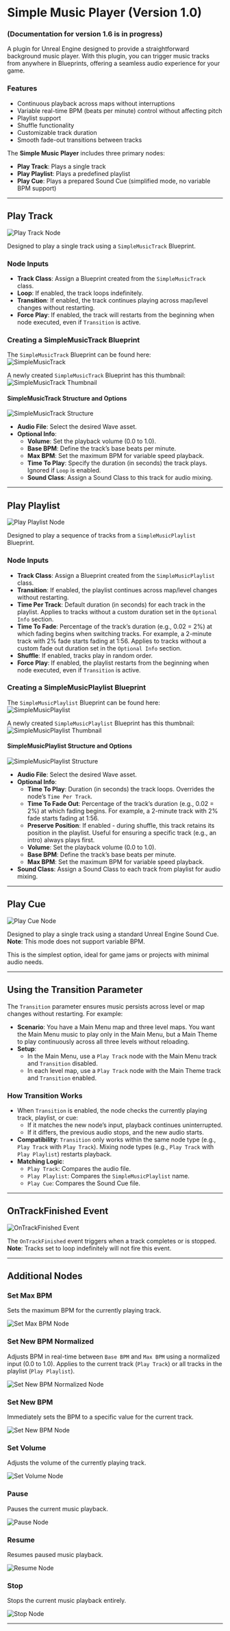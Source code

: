 # Simple Music Player (Version 1.0)
### (Documentation for version 1.6 is in progress)

A plugin for Unreal Engine designed to provide a straightforward background music player. With this plugin, you can trigger music tracks from anywhere in Blueprints, offering a seamless audio experience for your game.

### Features
- Continuous playback across maps without interruptions
- Variable real-time BPM (beats per minute) control without affecting pitch
- Playlist support
- Shuffle functionality
- Customizable track duration
- Smooth fade-out transitions between tracks

The **Simple Music Player** includes three primary nodes:
- **Play Track**: Plays a single track
- **Play Playlist**: Plays a predefined playlist
- **Play Cue**: Plays a prepared Sound Cue (simplified mode, no variable BPM support)

---

## Play Track

![Play Track Node](images/play_track_node.png)

Designed to play a single track using a `SimpleMusicTrack` Blueprint.

### Node Inputs
- **Track Class**: Assign a Blueprint created from the `SimpleMusicTrack` class.
- **Loop**: If enabled, the track loops indefinitely.
- **Transition**: If enabled, the track continues playing across map/level changes without restarting.
- **Force Play**: If enabled, the track will restarts from the beginning when node executed, even if `Transition` is active.

### Creating a SimpleMusicTrack Blueprint
The `SimpleMusicTrack` Blueprint can be found here:  
![SimpleMusicTrack](images/simplemusictrack.png)

A newly created `SimpleMusicTrack` Blueprint has this thumbnail:  
![SimpleMusicTrack Thumbnail](images/simplemusictrack_thumbnail.png)

#### SimpleMusicTrack Structure and Options
![SimpleMusicTrack Structure](images/simplemusictrack_structure.png)

- **Audio File**: Select the desired Wave asset.
- **Optional Info**:
  - **Volume**: Set the playback volume (0.0 to 1.0).
  - **Base BPM**: Define the track’s base beats per minute.
  - **Max BPM**: Set the maximum BPM for variable speed playback.
  - **Time To Play**: Specify the duration (in seconds) the track plays. Ignored if `Loop` is enabled.
  - **Sound Class**: Assign a Sound Class to this track for audio mixing.

---

## Play Playlist

![Play Playlist Node](images/play_playlist_node.png)

Designed to play a sequence of tracks from a `SimpleMusicPlaylist` Blueprint.

### Node Inputs
- **Track Class**: Assign a Blueprint created from the `SimpleMusicPlaylist` class.
- **Transition**: If enabled, the playlist continues across map/level changes without restarting.
- **Time Per Track**: Default duration (in seconds) for each track in the playlist. Applies to tracks without a custom duration set in the `Optional Info` section.
- **Time To Fade**: Percentage of the track’s duration (e.g., 0.02 = 2%) at which fading begins when switching tracks. For example, a 2-minute track with 2% fade starts fading at 1:56. Applies to tracks without a custom fade out duration set in the `Optional Info` section.
- **Shuffle**: If enabled, tracks play in random order.
- **Force Play**: If enabled, the playlist restarts from the beginning when node executed, even if `Transition` is active.

### Creating a SimpleMusicPlaylist Blueprint
The `SimpleMusicPlaylist` Blueprint can be found here:  
![SimpleMusicPlaylist](images/simplemusicplaylist.png)

A newly created `SimpleMusicPlaylist` Blueprint has this thumbnail:  
![SimpleMusicPlaylist Thumbnail](images/simplemusicplaylist_thumbnail.png)

#### SimpleMusicPlaylist Structure and Options
![SimpleMusicPlaylist Structure](images/simplemusicplaylist_structure.png)

- **Audio File**: Select the desired Wave asset.
- **Optional Info**:
  - **Time To Play**: Duration (in seconds) the track loops. Overrides the node’s `Time Per Track`.
  - **Time To Fade Out**: Percentage of the track’s duration (e.g., 0.02 = 2%) at which fading begins. For example, a 2-minute track with 2% fade starts fading at 1:56.
  - **Preserve Position**: If enabled - during shuffle, this track retains its position in the playlist. Useful for ensuring a specific track (e.g., an intro) always plays first.
  - **Volume**: Set the playback volume (0.0 to 1.0).
  - **Base BPM**: Define the track’s base beats per minute.
  - **Max BPM**: Set the maximum BPM for variable speed playback.
- **Sound Class**: Assign a Sound Class to each track from playlist for audio mixing.

---

## Play Cue

![Play Cue Node](images/play_cue_node.png)

Designed to play a single track using a standard Unreal Engine Sound Cue.  
**Note**: This mode does not support variable BPM.

This is the simplest option, ideal for game jams or projects with minimal audio needs.

---

## Using the Transition Parameter

The `Transition` parameter ensures music persists across level or map changes without restarting. For example:
- **Scenario**: You have a Main Menu map and three level maps. You want the Main Menu music to play only in the Main Menu, but a Main Theme to play continuously across all three levels without reloading.
- **Setup**:
  - In the Main Menu, use a `Play Track` node with the Main Menu track and `Transition` disabled.
  - In each level map, use a `Play Track` node with the Main Theme track and `Transition` enabled.

### How Transition Works
- When `Transition` is enabled, the node checks the currently playing track, playlist, or cue:
  - If it matches the new node’s input, playback continues uninterrupted.
  - If it differs, the previous audio stops, and the new audio starts.
- **Compatibility**: `Transition` only works within the same node type (e.g., `Play Track` with `Play Track`). Mixing node types (e.g., `Play Track` with `Play Playlist`) restarts playback.
- **Matching Logic**:
  - `Play Track`: Compares the audio file.
  - `Play Playlist`: Compares the `SimpleMusicPlaylist` name.
  - `Play Cue`: Compares the Sound Cue file.

---

## OnTrackFinished Event

![OnTrackFinished Event](images/ontrackfinished_event.png)

The `OnTrackFinished` event triggers when a track completes or is stopped.  
**Note**: Tracks set to loop indefinitely will not fire this event.

---

## Additional Nodes

### Set Max BPM
Sets the maximum BPM for the currently playing track.

![Set Max BPM Node](images/setmaxbpm.png)


### Set New BPM Normalized
Adjusts BPM in real-time between `Base BPM` and `Max BPM` using a normalized input (0.0 to 1.0). Applies to the current track (`Play Track`) or all tracks in the playlist (`Play Playlist`).

![Set New BPM Normalized Node](images/setnewbpmnormalized.png)


### Set New BPM
Immediately sets the BPM to a specific value for the current track.

![Set New BPM Node](images/setnewbpm.png)


### Set Volume
Adjusts the volume of the currently playing track.

![Set Volume Node](images/setvolume.png) 


### Pause
Pauses the current music playback.

![Pause Node](images/pause.png)  


### Resume
Resumes paused music playback.

![Resume Node](images/resume.png)   

### Stop
Stops the current music playback entirely.

![Stop Node](images/stop.png)   

---
